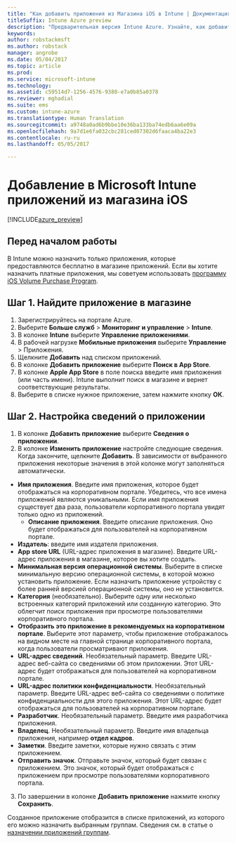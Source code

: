 ```yaml
---
title: "Как добавить приложения из Магазина iOS в Intune | Документация Майкрософт"
titleSuffix: Intune Azure preview
description: "Предварительная версия Intune Azure. Узнайте, как добавить приложения из магазина iOS в Intune."
keywords: 
author: robstackmsft
ms.author: robstack
manager: angrobe
ms.date: 05/04/2017
ms.topic: article
ms.prod: 
ms.service: microsoft-intune
ms.technology: 
ms.assetid: c59514d7-1256-4576-9380-e7a0b85a0378
ms.reviewer: mghadial
ms.suite: ems
ms.custom: intune-azure
ms.translationtype: Human Translation
ms.sourcegitcommit: a9748a0ad6b9bbe10e36ba133ba74edb6aa6e09a
ms.openlocfilehash: 9a7d1e6fa032cbc281ced07302d6faaca4ba22e3
ms.contentlocale: ru-ru
ms.lasthandoff: 05/05/2017

---
```


# <a name="how-to-add-ios-store-apps-to-microsoft-intune"></a>Добавление в Microsoft Intune приложений из магазина iOS

[!INCLUDE[azure_preview](../includes/azure_preview.md)]

## <a name="before-you-start"></a>Перед началом работы

В Intune можно назначить только приложения, которые предоставляются бесплатно в магазине приложений. Если вы хотите назначить платные приложения, мы советуем использовать [программу iOS Volume Purchase Program](/intune-azure/manage-apps/ios-vpp-apps).


## <a name="step-1---search-for-the-app-in-the-store"></a>Шаг 1. Найдите приложение в магазине

1. Зарегистрируйтесь на портале Azure.
2. Выберите **Больше служб** > **Мониторинг и управление** > **Intune**.
3. В колонке **Intune** выберите **Управление приложениями**.
4. В рабочей нагрузке **Мобильные приложения** выберите **Управление** > Приложения.
5. Щелкните **Добавить** над списком приложений.
6. В колонке **Добавить приложение** выберите **Поиск в App Store**.
7. В колонке **Apple App Store** в поле поиска введите имя приложения (или часть имени). Intune выполнит поиск в магазине и вернет соответствующие результаты.
8. Выберите в списке нужное приложение, затем нажмите кнопку **ОК**.

## <a name="step-2---configure-app-information"></a>Шаг 2. Настройка сведений о приложении

1. В колонке **Добавить приложение** выберите **Сведения о приложении**.
2. В колонке **Изменить приложение** настройте следующие сведения. Когда закончите, щелкните **Добавить**. В зависимости от выбранного приложения некоторые значения в этой колонке могут заполняться автоматически.
- **Имя приложения**. Введите имя приложения, которое будет отображаться на корпоративном портале. Убедитесь, что все имена приложений являются уникальными. Если имя приложения существует два раза, пользователи корпоративного портала увидят только одно из приложений.
    - **Описание приложения**. Введите описание приложения. Оно будет отображаться для пользователей на корпоративном портале.
- **Издатель**: введите имя издателя приложения.
- **App store URL** (URL-адрес приложения в магазине). Введите URL-адрес приложения в магазине, которое вы хотите создать.
- **Минимальная версия операционной системы**. Выберите в списке минимальную версию операционной системы, в которой можно установить приложение. Если назначить приложение устройству с более ранней версией операционной системы, оно не установится.
- **Категория** (необязательно). Выберите одну или несколько встроенных категорий приложений или созданную категорию. Это облегчит поиск приложения при просмотре пользователями корпоративного портала.
- **Отобразить это приложение в рекомендуемых на корпоративном портале**. Выберите этот параметр, чтобы приложение отображалось на видном месте на главной странице корпоративного портала, когда пользователи просматривают приложения.
- **URL-адрес сведений**. Необязательный параметр. Введите URL-адрес веб-сайта со сведениями об этом приложении. Этот URL-адрес будет отображаться для пользователей на корпоративном портале.
- **URL-адрес политики конфиденциальности**. Необязательный параметр. Введите URL-адрес веб-сайта со сведениями о политике конфиденциальности для этого приложения. Этот URL-адрес будет отображаться для пользователей на корпоративном портале.
- **Разработчик**. Необязательный параметр. Введите имя разработчика приложения.
- **Владелец**. Необязательный параметр. Введите имя владельца приложения, например **отдел кадров**.
- **Заметки**. Введите заметки, которые нужно связать с этим приложением.
- **Отправить значок**. Отправьте значок, который будет связан с приложением. Это значок, который будет отображаться с приложением при просмотре пользователями корпоративного портала.
3. По завершении в колонке **Добавить приложение** нажмите кнопку **Сохранить**.

Созданное приложение отобразится в списке приложений, из которого его можно назначить выбранным группам. Сведения см. в статье о [назначении приложений группам](/intune-azure/manage-apps/deploy-apps).

